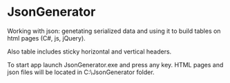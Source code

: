 # JsonGenerator
Working with json: genetating serialized data and using it to build tables on html pages (C#, js, jQuery).

Also table includes sticky horizontal and vertical headers.

To start app launch JsonGenerator.exe and press any key. HTML pages and json files will be located in C:\JsonGenerator folder.
